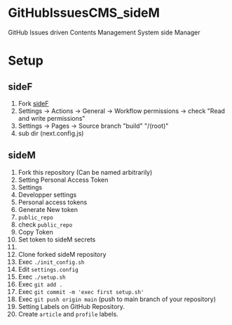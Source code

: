 # GitHubIssuesCMS_sideM
GitHub Issues driven Contents Management System side Manager



# Setup

## sideF
1. Fork [sideF](https://github.com/ShotaroKataoka/GitHubIssuesCMS_sideF)
1. Settings -> Actions -> General -> Workflow permissions -> check "Read and write permissions"
1. Settings -> Pages -> Source branch "build" "/(root)" 
1. sub dir (next.config.js)

## sideM
1. Fork this repository (Can be named arbitrarily)
1. Setting Personal Access Token
  1. Settings
  1. Developper settings
  1. Personal access tokens
  1. Generate New token
  1.  `public_repo`
  1. check `public_repo`
  1. Copy Token
1. Set token to sideM secrets
  1. 
1. Clone forked sideM repository
1. Exec `./init_config.sh`
1. Edit `settings.config`
1. Exec `./setup.sh`
1. Exec `git add .`
1. Exec `git commit -m 'exec first setup.sh'`
1. Exec `git push origin main` (push to main branch of your repository)
1. Setting Labels on GitHub Repository.
  1. Create `article` and `profile` labels.
